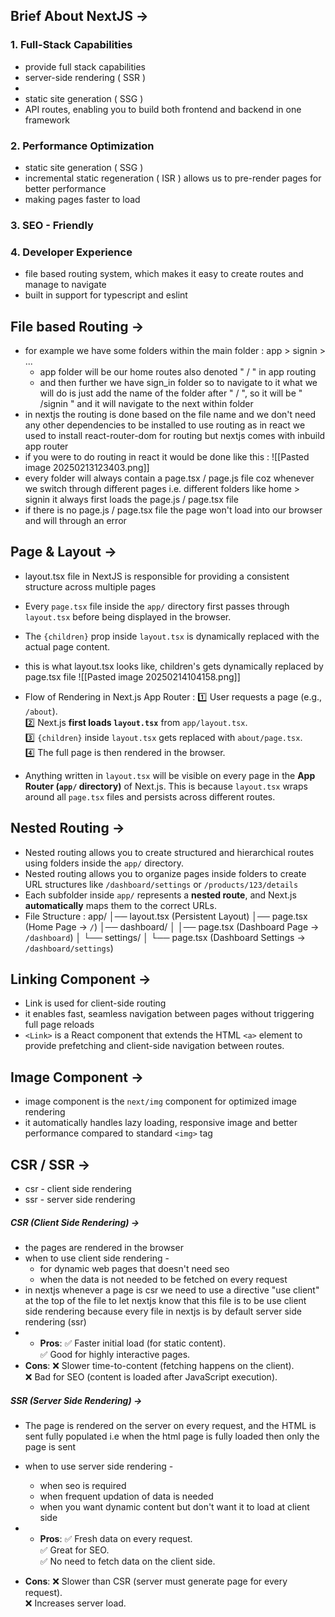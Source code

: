 
## Brief About NextJS -> 


### 1. Full-Stack Capabilities

- provide full stack capabilities 
- server-side rendering ( SSR )
- 
- static site generation ( SSG )
- API routes, enabling you to build both frontend and backend in one framework

### 2. Performance Optimization

- static site generation ( SSG )
- incremental static regeneration ( ISR ) allows us to pre-render pages for better performance
- making pages faster to load

### 3. SEO - Friendly

### 4. Developer Experience

- file based routing system, which makes it easy to create routes and manage to navigate
- built in support for typescript and eslint



## File based Routing ->

- for example we have some folders within the main folder :
	 app > signin > ...
	 - app folder will be our home routes also denoted " / " in app routing
	 - and then further we have sign_in folder so to navigate to it what we will do is just add the name of the folder after " / ", so it will be " /signin " and it will navigate to the next within folder
- in nextjs the routing is done based on the file name and we don't need any other dependencies to be installed to use routing as in react we used to install react-router-dom for routing but nextjs comes with inbuild app router
- if you were to do routing in react it would be done like this :
	![[Pasted image 20250213123403.png]]
- every folder will always contain a page.tsx / page.js file coz whenever we switch through different pages i.e. different folders like home > signin it always first loads the page.js / page.tsx file 
- if there is no page.js / page.tsx file the page won't load into our browser and will through an error


## Page & Layout ->

- layout.tsx file in NextJS is responsible for providing a consistent structure across multiple pages
- Every `page.tsx` file inside the `app/` directory first passes through `layout.tsx` before being displayed in the browser.
- The `{children}` prop inside `layout.tsx` is dynamically replaced with the actual page content.
- this is what layout.tsx looks like, children's gets dynamically replaced by page.tsx file
	 ![[Pasted image 20250214104158.png]]
- Flow of Rendering in Next.js App Router : 
	1️⃣ User requests a page (e.g., `/about`).  
	2️⃣ Next.js **first loads `layout.tsx`** from `app/layout.tsx`.  
	3️⃣ `{children}` inside `layout.tsx` gets replaced with `about/page.tsx`.  
	4️⃣ The full page is then rendered in the browser.
	
- Anything written in `layout.tsx` will be visible on every page in the **App Router (`app/` directory)** of Next.js. This is because `layout.tsx` wraps around all `page.tsx` files and persists across different routes.


## Nested Routing ->

- Nested routing allows you to create structured and hierarchical routes using folders inside the `app/` directory.
- Nested routing allows you to organize pages inside folders to create URL structures like `/dashboard/settings` or `/products/123/details`
- Each subfolder inside `app/` represents a **nested route**, and Next.js **automatically** maps them to the correct URLs.
- File Structure :
	app/
	│── layout.tsx  (Persistent Layout)
	│── page.tsx  (Home Page → `/`)
	│── dashboard/
	│   │── page.tsx  (Dashboard Page → `/dashboard`)
	│   └── settings/
	│       └── page.tsx  (Dashboard Settings → `/dashboard/settings`)



## Linking Component ->

- Link is used for client-side routing
- it enables fast, seamless navigation between pages without triggering full page reloads
- `<Link>` is a React component that extends the HTML `<a>` element to provide prefetching and client-side navigation between routes.

## Image Component ->

- image component is the `next/img` component for optimized image rendering
- it automatically handles lazy loading, responsive image and better performance compared to standard `<img>` tag


## CSR / SSR ->

- csr - client side rendering
- ssr - server side rendering
##### CSR (Client Side Rendering) -> 
- the pages are rendered in the browser
- when to use client side rendering -
	- for dynamic web pages that doesn't need seo
	- when the data is not needed to be fetched on every request
- in nextjs whenever a page is csr we need to use a directive "use client" at the top of the file to let nextjs know that this file is to be use client side rendering because every file in nextjs is by default server side rendering (ssr)
- - **Pros**: 
	✅ Faster initial load (for static content).  
    ✅ Good for highly interactive pages.  
- **Cons**: 
	❌ Slower time-to-content (fetching happens on the client).  
    ❌ Bad for SEO (content is loaded after JavaScript execution).

##### SSR (Server Side Rendering) ->
- The page is rendered on the server on every request, and the HTML is sent fully populated i.e when the html page is fully loaded then only the page is sent
- when to use server side rendering -
	- when seo is required
	- when frequent updation of data is needed
	- when you want dynamic content but don't want it to load at client side
- - **Pros**: 
	✅ Fresh data on every request.  
    ✅ Great for SEO.  
    ✅ No need to fetch data on the client side.
    
- **Cons**: 
	❌ Slower than CSR (server must generate page for every request).  
    ❌ Increases server load.